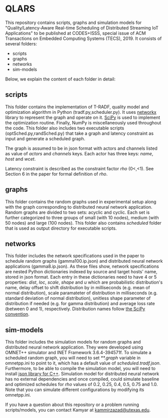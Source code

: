 # QLARS
This repository contains scripts, graphs and simulation models for "Quality/Latency-Aware Real-time Scheduling of Distributed Streaming IoT Applications" to be published at CODES+ISSS, special issue of ACM Transactions on Embedded Computing Systems (TECS), 2019.
It consists of several folders:

* scripts
* graphs
* networks
* sim-models

Below, we explain the content of each folder in detail:

## scripts
This folder contains the implementation of T-RADF, quality model and optimization algorithm in Python (tradf.py,scheduler.py). It uses [networkx](https://networkx.github.io/) library to represent the graph and operate on it. [SciPy](https://www.scipy.org/) is used to implement the optimization routine. Finally, NumPy is miscellaneously used throughout the code. This folder also includes two executable scripts (optSched.py,randSched.py) that take a graph and latency constraint as input and generate a scheduled graph. 

The graph is assumed to be in json format with actors and channels listed as value of _actors_ and _channels_ keys. Each actor has three keys: _name_, _host_ and _wcet_. 

Latency constraint is described as the constraint factor _rho_ (0<,<1). See Section 6 in the paper for formal definition of _rho_.

## graphs
This folder contains the random graphs used in experimental setup along with the graph corresponding to distributed neural network application. Random graphs are divided to two sets: acyclic and cyclic. Each set is further categorized to three groups of small (with 10 nodes), medium (with 50 nodes) and large (100 nodes). This folder also contains _scheduled_ folder that is used as output directory for executable scripts.

## networks
This folder includes the network specifications used in the paper to schedule random graphs (gamma100.ip.json) and distributed neural network applications (gamma8.ip.json). As these files show, network specifications are nested Python dictionaries indexed by source and target hosts' name, stored in json format. Each entry in these dictionaries need to have 4 or 5 properties: _dist_, _loc_, _scale_, _shape_ and _u_ which are probabilistic distribution's name, delay offset to shift distribution by in milliseconds (e.g. mean of normal distribution), scale paramateter of distribution in milliseconds (e.g. standard deviation of normal distribution), unitless shape parameter of distribution if needed (e.g. for gamma distribution) and average loss rate (between 0 and 1), respectively. Distribution names follow [the SciPy convention](https://docs.scipy.org/doc/scipy-0.16.1/reference/stats.html).

## sim-models
This folder includes the simulation models for random graphs and distributed neural network application. They were developed using OMNET++ simulator and INET Framework 3.6.4-394571f. To simulate a scheduled random graph, you will need to set _**.graph_ variable in omnetpp.ini to point to it, which has a default value of _scheduled.tradf.json_. Furthermore, to be able to compile the simulation model, you will need to install [json library for C++](https://packages.debian.org/sid/libjsoncpp-dev). Simulation model for distributed neural network has no external dependencies and once compiled, could simulate baseline and optimized schedules for _rho_ values of 0.2, 0.25, 0.4, 0.5, 0.75 and 1.0. Note that you can simulate different configurations by modifying its omnetpp.ini.


If you have a question about this repository or a problem running scripts/models, you can contact Kamyar at kammirzazad@utexas.edu. 

